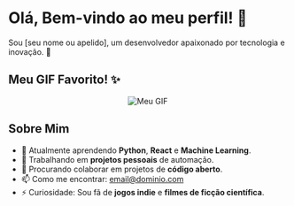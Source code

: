 # Olá, Bem-vindo ao meu perfil! 👋

Sou [seu nome ou apelido], um desenvolvedor apaixonado por tecnologia e inovação. 🚀

## Meu GIF Favorito! ✨

<p align="center">
  <img src="https://www.picgifs.com/glitter-gifs/w/welcome/picgifs-welcome-4121646.gif" alt="Meu GIF">
</p>

## Sobre Mim

- 🌱 Atualmente aprendendo **Python**, **React** e **Machine Learning**.
- 🔭 Trabalhando em **projetos pessoais** de automação.
- 👯 Procurando colaborar em projetos de **código aberto**.
- 📫 Como me encontrar: [email@dominio.com](mailto:email@dominio.com)
- ⚡ Curiosidade: Sou fã de **jogos indie** e **filmes de ficção científica**.



